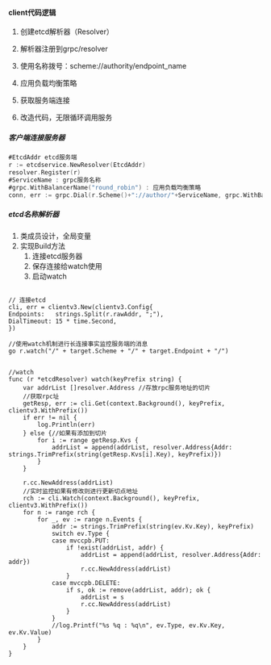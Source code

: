 #### client代码逻辑

1. 创建etcd解析器（Resolver）
2. 解析器注册到grpc/resolver
3. 使用名称拨号：scheme://authority/endpoint_name

4. 应用负载均衡策略
5. 获取服务端连接
6. 改造代码，无限循环调用服务

##### 客户端连接服务器

```go
#EtcdAddr etcd服务端
r := etcdservice.NewResolver(EtcdAddr) 
resolver.Register(r)
#ServiceName : grpc服务名称
#grpc.WithBalancerName("round_robin") : 应用负载均衡策略
conn, err := grpc.Dial(r.Scheme()+"://author/"+ServiceName, grpc.WithBalancerName("round_robin"), grpc.WithInsecure())
```

##### etcd名称解析器

1. 类成员设计，全局变量
2. 实现Build方法
   1. 连接etcd服务器
   2. 保存连接给watch使用
   3. 启动watch

```

// 连接etcd
cli, err = clientv3.New(clientv3.Config{
Endpoints:   strings.Split(r.rawAddr, ";"),
DialTimeout: 15 * time.Second,
})

//使用watch机制进行长连接事实监控服务端的消息
go r.watch("/" + target.Scheme + "/" + target.Endpoint + "/")


//watch
func (r *etcdResolver) watch(keyPrefix string) {
	var addrList []resolver.Address //存放rpc服务地址的切片
	//获取rpc址
	getResp, err := cli.Get(context.Background(), keyPrefix, clientv3.WithPrefix())
	if err != nil {
		log.Println(err)
	} else {//如果有添加到切片
		for i := range getResp.Kvs {
			addrList = append(addrList, resolver.Address{Addr: strings.TrimPrefix(string(getResp.Kvs[i].Key), keyPrefix)})
		}
	}

	r.cc.NewAddress(addrList)
	//实时监控如果有修改则进行更新切点地址
	rch := cli.Watch(context.Background(), keyPrefix, clientv3.WithPrefix())
	for n := range rch {
		for _, ev := range n.Events {
			addr := strings.TrimPrefix(string(ev.Kv.Key), keyPrefix)
			switch ev.Type {
			case mvccpb.PUT:
				if !exist(addrList, addr) {
					addrList = append(addrList, resolver.Address{Addr: addr})
					r.cc.NewAddress(addrList)
				}
			case mvccpb.DELETE:
				if s, ok := remove(addrList, addr); ok {
					addrList = s
					r.cc.NewAddress(addrList)
				}
			}
			//log.Printf("%s %q : %q\n", ev.Type, ev.Kv.Key, ev.Kv.Value)
		}
	}
}
```
